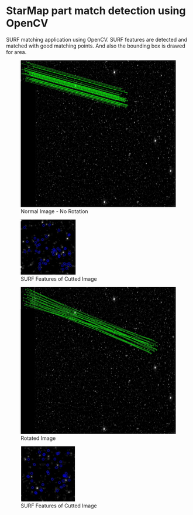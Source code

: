 # StarMap part match detection using OpenCV
SURF matching application using OpenCV. SURF features are detected and matched with good matching points. And also the bounding box is drawed for area.

<p align="center">
  <figure>
  <img  width="800" height="400" alt='Normal Image - No Rotation' src='/results/1normal/matchoutput.jpg'/>
   <figcaption>Normal Image - No Rotation</figcaption>
  </figure>
</p>

<p align="center">
  <figure>
  <img  width="150" height="150" alt='SURF Features' src='/results/1normal/outputImage.jpg'/>
   <figcaption>SURF Features of Cutted Image</figcaption>
  </figure>
</p>


<p align="center">
  <figure>
  <img  width="800" height="400" alt='SURF Features' src='/results/2rotated/matchoutput.jpg'/>
   <figcaption>Rotated Image</figcaption>
  </figure>
</p>

<p align="center">
  <figure>
  <img  width="150" height="150" alt='SURF Features' src='/results/2rotated/outputImage.jpg'/>
   <figcaption>SURF Features of Cutted Image</figcaption>
  </figure>
</p>


